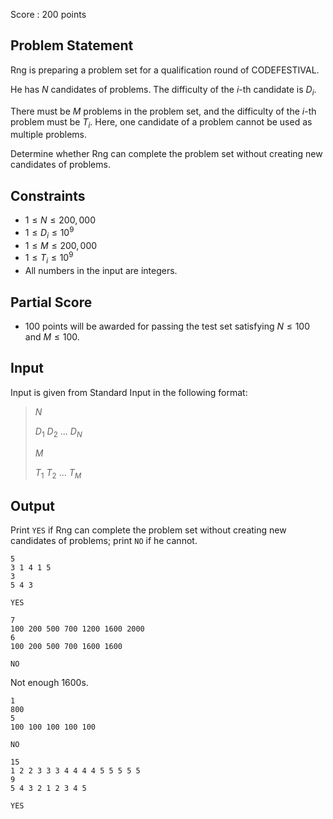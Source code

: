 Score : $200$ points

## Problem Statement

Rng is preparing a problem set for a qualification round of CODEFESTIVAL.

He has $N$ candidates of problems. The difficulty of the $i$-th candidate is $D_i$.

There must be $M$ problems in the problem set, and the difficulty of the $i$-th problem must be $T_i$. Here, one candidate of a problem cannot be used as multiple problems.

Determine whether Rng can complete the problem set without creating new candidates of problems.

## Constraints

- $1 \leq N \leq 200,000$
- $1 \leq D_i \leq 10^9$
- $1 \leq M \leq 200,000$
- $1 \leq T_i \leq 10^9$
- All numbers in the input are integers.

## Partial Score

- $100$ points will be awarded for passing the test set satisfying $N \leq 100$ and $M \leq 100$.

## Input

Input is given from Standard Input in the following format:

> $N$
> 
> $D_1$ $D_2$ $...$ $D_N$
> 
> $M$
> 
> $T_1$ $T_2$ $...$ $T_M$

## Output

Print `YES` if Rng can complete the problem set without creating new candidates of problems; print `NO` if he cannot.

```input1
5
3 1 4 1 5
3
5 4 3
```

```output1
YES
```

```input2
7
100 200 500 700 1200 1600 2000
6
100 200 500 700 1600 1600
```

```output2
NO
```

Not enough $1600$s.

```input3
1
800
5
100 100 100 100 100
```

```output3
NO
```

```input4
15
1 2 2 3 3 3 4 4 4 4 5 5 5 5 5
9
5 4 3 2 1 2 3 4 5
```

```output4
YES
```